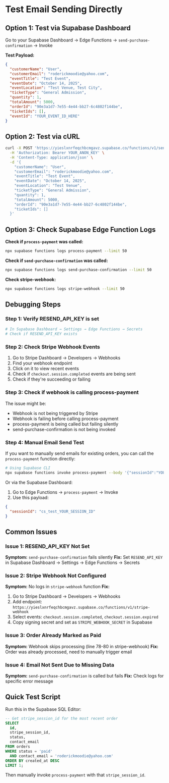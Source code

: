 # Test Email Sending Directly

## Option 1: Test via Supabase Dashboard

Go to your Supabase Dashboard → Edge Functions → `send-purchase-confirmation` → Invoke

**Test Payload:**
```json
{
  "customerName": "User",
  "customerEmail": "roderickmoodie@yahoo.com",
  "eventTitle": "Test Event",
  "eventDate": "October 14, 2025",
  "eventLocation": "Test Venue, Test City",
  "ticketType": "General Admission",
  "quantity": 1,
  "totalAmount": 5000,
  "orderId": "90e3a1d7-7e55-4e44-bb27-6c4802f144be",
  "ticketIds": [],
  "eventId": "YOUR_EVENT_ID_HERE"
}
```

## Option 2: Test via cURL

```bash
curl -X POST 'https://yieslxnrfeqchbcmgavz.supabase.co/functions/v1/send-purchase-confirmation' \
  -H 'Authorization: Bearer YOUR_ANON_KEY' \
  -H 'Content-Type: application/json' \
  -d '{
    "customerName": "User",
    "customerEmail": "roderickmoodie@yahoo.com",
    "eventTitle": "Test Event",
    "eventDate": "October 14, 2025",
    "eventLocation": "Test Venue",
    "ticketType": "General Admission",
    "quantity": 1,
    "totalAmount": 5000,
    "orderId": "90e3a1d7-7e55-4e44-bb27-6c4802f144be",
    "ticketIds": []
  }'
```

## Option 3: Check Supabase Edge Function Logs

**Check if `process-payment` was called:**
```bash
npx supabase functions logs process-payment --limit 50
```

**Check if `send-purchase-confirmation` was called:**
```bash
npx supabase functions logs send-purchase-confirmation --limit 50
```

**Check stripe-webhook:**
```bash
npx supabase functions logs stripe-webhook --limit 50
```

## Debugging Steps

### Step 1: Verify RESEND_API_KEY is set
```bash
# In Supabase Dashboard → Settings → Edge Functions → Secrets
# Check if RESEND_API_KEY exists
```

### Step 2: Check Stripe Webhook Events
1. Go to Stripe Dashboard → Developers → Webhooks
2. Find your webhook endpoint
3. Click on it to view recent events
4. Check if `checkout.session.completed` events are being sent
5. Check if they're succeeding or failing

### Step 3: Check if webhook is calling process-payment
The issue might be:
- Webhook is not being triggered by Stripe
- Webhook is failing before calling process-payment
- process-payment is being called but failing silently
- send-purchase-confirmation is not being invoked

### Step 4: Manual Email Send Test

If you want to manually send emails for existing orders, you can call the `process-payment` function directly:

```bash
# Using Supabase CLI
npx supabase functions invoke process-payment --body '{"sessionId":"YOUR_STRIPE_SESSION_ID"}'
```

Or via the Supabase Dashboard:
1. Go to Edge Functions → `process-payment` → Invoke
2. Use this payload:
```json
{
  "sessionId": "cs_test_YOUR_SESSION_ID"
}
```

## Common Issues

### Issue 1: RESEND_API_KEY Not Set
**Symptom:** `send-purchase-confirmation` fails silently
**Fix:** Set `RESEND_API_KEY` in Supabase Dashboard → Settings → Edge Functions → Secrets

### Issue 2: Stripe Webhook Not Configured
**Symptom:** No logs in `stripe-webhook` function
**Fix:** 
1. Go to Stripe Dashboard → Developers → Webhooks
2. Add endpoint: `https://yieslxnrfeqchbcmgavz.supabase.co/functions/v1/stripe-webhook`
3. Select events: `checkout.session.completed`, `checkout.session.expired`
4. Copy signing secret and set as `STRIPE_WEBHOOK_SECRET` in Supabase

### Issue 3: Order Already Marked as Paid
**Symptom:** Webhook skips processing (line 78-80 in stripe-webhook)
**Fix:** Order was already processed, need to manually trigger email

### Issue 4: Email Not Sent Due to Missing Data
**Symptom:** `send-purchase-confirmation` is called but fails
**Fix:** Check logs for specific error message

## Quick Test Script

Run this in the Supabase SQL Editor:

```sql
-- Get stripe_session_id for the most recent order
SELECT 
  id,
  stripe_session_id,
  status,
  contact_email
FROM orders
WHERE status = 'paid'
  AND contact_email = 'roderickmoodie@yahoo.com'
ORDER BY created_at DESC
LIMIT 1;
```

Then manually invoke `process-payment` with that `stripe_session_id`.



